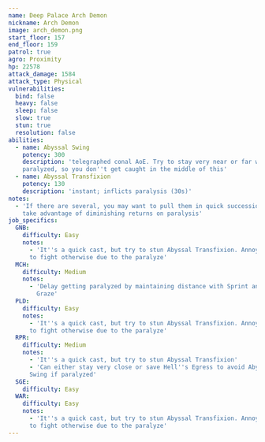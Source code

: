 ```yaml
---
name: Deep Palace Arch Demon
nickname: Arch Demon
image: arch_demon.png
start_floor: 157
end_floor: 159
patrol: true
agro: Proximity
hp: 22578
attack_damage: 1584
attack_type: Physical
vulnerabilities:
  bind: false
  heavy: false
  sleep: false
  slow: true
  stun: true
  resolution: false
abilities:
  - name: Abyssal Swing
    potency: 300
    description: 'telegraphed conal AoE. Try to stay very near or far when
    paralyzed, so you don''t get caught in the middle of this'
  - name: Abyssal Transfixion
    potency: 130
    description: 'instant; inflicts paralysis (30s)'
notes:
  - 'If there are several, you may want to pull them in quick succession to
    take advantage of diminishing returns on paralysis'
job_specifics:
  GNB:
    difficulty: Easy
    notes:
      - 'It''s a quick cast, but try to stun Abyssal Transfixion. Annoying/slow
      to fight otherwise due to the paralyze'
  MCH:
    difficulty: Medium
    notes:
      - 'Delay getting paralyzed by maintaining distance with Sprint and Leg
        Graze'
  PLD:
    difficulty: Easy
    notes:
      - 'It''s a quick cast, but try to stun Abyssal Transfixion. Annoying/slow
      to fight otherwise due to the paralyze'
  RPR:
    difficulty: Medium
    notes:
      - 'It''s a quick cast, but try to stun Abyssal Transfixion'
      - 'Can either stay very close or save Hell''s Egress to avoid Abyssal
      Swing if paralyzed'
  SGE:
    difficulty: Easy
  WAR:
    difficulty: Easy
    notes:
      - 'It''s a quick cast, but try to stun Abyssal Transfixion. Annoying/slow
      to fight otherwise due to the paralyze'
---
```

